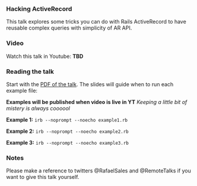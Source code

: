 ### Hacking ActiveRecord

This talk explores some tricks you can do with Rails ActiveRecord
to have reusable complex queries with simplicity of AR API.

### Video

Watch this talk in Youtube: **TBD**

### Reading the talk

Start with the [PDF of the talk](presentation.pdf). The slides
will guide when to run each example file:

**Examples will be published when video is live in YT**
*Keeping a little bit of mistery is always coooool*

**Example 1:** `irb --noprompt --noecho example1.rb`

**Example 2:** `irb --noprompt --noecho example2.rb`

**Example 3:** `irb --noprompt --noecho example3.rb`


### Notes

Please make a reference to twitters @RafaelSales and @RemoteTalks
if you want to give this talk yourself.
